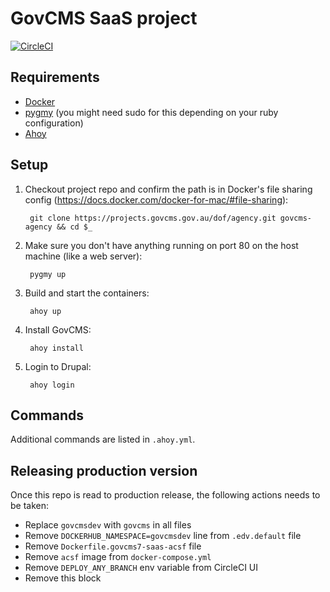 # GovCMS SaaS project

[![CircleCI](https://circleci.com/gh/salsadigitalauorg/GovCMS-saas.svg?style=svg&circle-token=b356e4c11fbbf32973d909ee37e048da981fc663)](https://circleci.com/gh/salsadigitalauorg/GovCMS-saas)

## Requirements

* [Docker](https://docs.docker.com/install/)
* [pygmy](https://docs.amazee.io/local_docker_development/pygmy.html#installation) (you might need sudo for this depending on your ruby configuration)
* [Ahoy](http://ahoy-cli.readthedocs.io/en/latest/#installation)


## Setup

1. Checkout project repo and confirm the path is in Docker's file sharing config (https://docs.docker.com/docker-for-mac/#file-sharing):

        git clone https://projects.govcms.gov.au/dof/agency.git govcms-agency && cd $_
  
2. Make sure you don't have anything running on port 80 on the host machine (like a web server):

        pygmy up

3. Build and start the containers:

        ahoy up

4. Install GovCMS:

        ahoy install

5. Login to Drupal:

        ahoy login

## Commands

Additional commands are listed in `.ahoy.yml`.

## Releasing production version
Once this repo is read to production release, the following actions needs to be taken:
- Replace `govcmsdev` with `govcms` in all files
- Remove `DOCKERHUB_NAMESPACE=govcmsdev` line from `.edv.default` file
- Remove `Dockerfile.govcms7-saas-acsf` file
- Remove `acsf` image from `docker-compose.yml`
- Remove `DEPLOY_ANY_BRANCH` env variable from CircleCI UI
- Remove this block 
